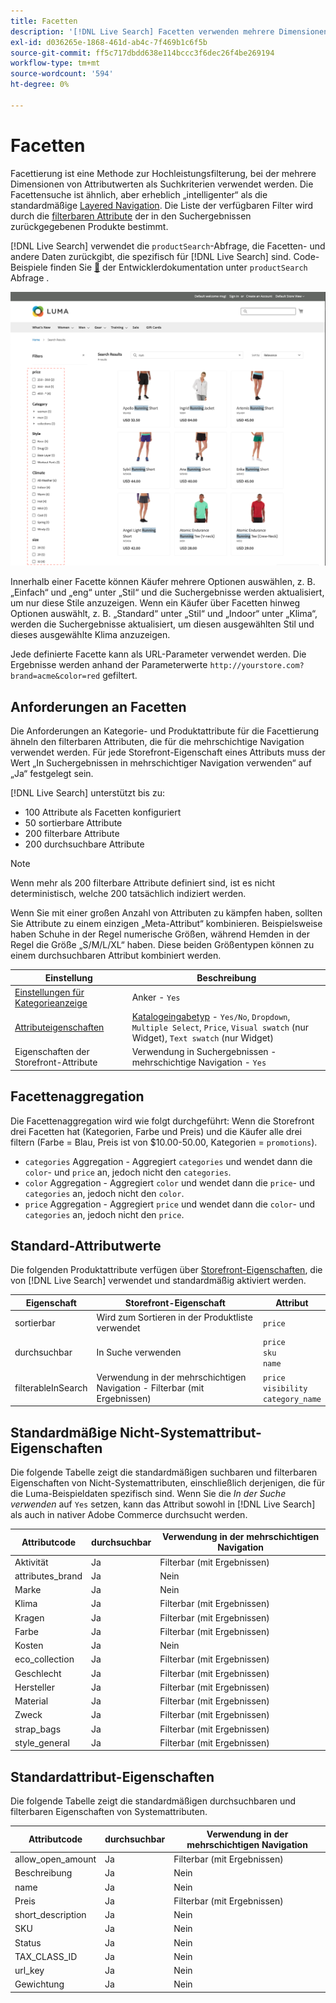 ```yaml
---
title: Facetten
description: '[!DNL Live Search] Facetten verwenden mehrere Dimensionen von Attributwerten als Suchkriterien.'
exl-id: d036265e-1868-461d-ab4c-7f469b1c6f5b
source-git-commit: ff5c717dbdd638e114bccc3f6dec26f4be269194
workflow-type: tm+mt
source-wordcount: '594'
ht-degree: 0%

---
```


# Facetten

Facettierung ist eine Methode zur Hochleistungsfilterung, bei der mehrere Dimensionen von Attributwerten als Suchkriterien verwendet werden. Die Facettensuche ist ähnlich, aber erheblich „intelligenter“ als die standardmäßige [Layered Navigation](https://experienceleague.adobe.com/docs/commerce-admin/catalog/catalog/navigation/navigation-layered.html?lang=de). Die Liste der verfügbaren Filter wird durch die [filterbaren Attribute](https://experienceleague.adobe.com/docs/commerce-admin/catalog/catalog/navigation/navigation-layered.html?lang=de#filterable-attributes) der in den Suchergebnissen zurückgegebenen Produkte bestimmt.

[!DNL Live Search] verwendet die `productSearch`-Abfrage, die Facetten- und andere Daten zurückgibt, die spezifisch für [!DNL Live Search] sind. Code-Beispiele finden Sie [&#128279;](https://developer.adobe.com/commerce/webapi/graphql/schema/live-search/queries/product-search/) der Entwicklerdokumentation unter `productSearch` Abfrage .

![Gefilterte Suchergebnisse](assets/storefront-search-results-run.png)

Innerhalb einer Facette können Käufer mehrere Optionen auswählen, z. B. „Einfach“ und „eng“ unter „Stil“ und die Suchergebnisse werden aktualisiert, um nur diese Stile anzuzeigen. Wenn ein Käufer über Facetten hinweg Optionen auswählt, z. B. „Standard“ unter „Stil“ und „Indoor“ unter „Klima“, werden die Suchergebnisse aktualisiert, um diesen ausgewählten Stil und dieses ausgewählte Klima anzuzeigen.

Jede definierte Facette kann als URL-Parameter verwendet werden. Die Ergebnisse werden anhand der Parameterwerte `http://yourstore.com?brand=acme&color=red` gefiltert.

## Anforderungen an Facetten

Die Anforderungen an Kategorie- und Produktattribute für die Facettierung ähneln den filterbaren Attributen, die für die mehrschichtige Navigation verwendet werden. Für jede Storefront-Eigenschaft eines Attributs muss der Wert „In Suchergebnissen in mehrschichtiger Navigation verwenden“ auf „Ja“ festgelegt sein.

[!DNL Live Search] unterstützt bis zu:

* 100 Attribute als Facetten konfiguriert
* 50 sortierbare Attribute
* 200 filterbare Attribute
* 200 durchsuchbare Attribute

>[!NOTE]
>
> Wenn mehr als 200 filterbare Attribute definiert sind, ist es nicht deterministisch, welche 200 tatsächlich indiziert werden.

Wenn Sie mit einer großen Anzahl von Attributen zu kämpfen haben, sollten Sie Attribute zu einem einzigen „Meta-Attribut“ kombinieren. Beispielsweise haben Schuhe in der Regel numerische Größen, während Hemden in der Regel die Größe „S/M/L/XL“ haben. Diese beiden Größentypen können zu einem durchsuchbaren Attribut kombiniert werden.

| Einstellung | Beschreibung |
|--- |--- |
| [Einstellungen für Kategorieanzeige](https://experienceleague.adobe.com/docs/commerce-admin/catalog/categories/create/categories-display-settings.html?lang=de) | Anker - `Yes` |
| [Attributeigenschaften](https://experienceleague.adobe.com/docs/commerce-admin/catalog/product-attributes/create/attribute-product-create.html?lang=de) | [Katalogeingabetyp](https://experienceleague.adobe.com/docs/commerce-admin/catalog/product-attributes/attributes-input-types.html?lang=de) - `Yes/No`, `Dropdown`, `Multiple Select`, `Price`, `Visual swatch` (nur Widget), `Text swatch` (nur Widget) |
| Eigenschaften der Storefront-Attribute | Verwendung in Suchergebnissen - mehrschichtige Navigation - `Yes` |

## Facettenaggregation

Die Facettenaggregation wird wie folgt durchgeführt: Wenn die Storefront drei Facetten hat (Kategorien, Farbe und Preis) und die Käufer alle drei filtern (Farbe = Blau, Preis ist von $10.00-50.00, Kategorien = `promotions`).

* `categories` Aggregation - Aggregiert `categories` und wendet dann die `color`- und `price` an, jedoch nicht den `categories`.
* `color` Aggregation - Aggregiert `color` und wendet dann die `price`- und `categories` an, jedoch nicht den `color`.
* `price` Aggregation - Aggregiert `price` und wendet dann die `color`- und `categories` an, jedoch nicht den `price`.

## Standard-Attributwerte

Die folgenden Produktattribute verfügen über [Storefront-Eigenschaften](https://experienceleague.adobe.com/docs/commerce-admin/catalog/product-attributes/product-attributes.html?lang=de), die von [!DNL Live Search] verwendet und standardmäßig aktiviert werden.

| Eigenschaft | Storefront-Eigenschaft | Attribut |
|---|---|---|
| sortierbar | Wird zum Sortieren in der Produktliste verwendet | `price` |
| durchsuchbar | In Suche verwenden | `price` <br />`sku`<br />`name` |
| filterableInSearch | Verwendung in der mehrschichtigen Navigation - Filterbar (mit Ergebnissen) | `price`<br />`visibility`<br />`category_name` |

## Standardmäßige Nicht-Systemattribut-Eigenschaften

Die folgende Tabelle zeigt die standardmäßigen suchbaren und filterbaren Eigenschaften von Nicht-Systemattributen, einschließlich derjenigen, die für die Luma-Beispieldaten spezifisch sind. Wenn Sie die *In der Suche verwenden* auf `Yes` setzen, kann das Attribut sowohl in [!DNL Live Search] als auch in nativer Adobe Commerce durchsucht werden.

| Attributcode | durchsuchbar | Verwendung in der mehrschichtigen Navigation |
|--- |--- |--- |
| Aktivität | Ja | Filterbar (mit Ergebnissen) |
| attributes_brand | Ja | Nein |
| Marke | Ja | Nein |
| Klima | Ja | Filterbar (mit Ergebnissen) |
| Kragen | Ja | Filterbar (mit Ergebnissen) |
| Farbe | Ja | Filterbar (mit Ergebnissen) |
| Kosten | Ja | Nein |
| eco_collection | Ja | Filterbar (mit Ergebnissen) |
| Geschlecht | Ja | Filterbar (mit Ergebnissen) |
| Hersteller | Ja | Filterbar (mit Ergebnissen) |
| Material | Ja | Filterbar (mit Ergebnissen) |
| Zweck | Ja | Filterbar (mit Ergebnissen) |
| strap_bags | Ja | Filterbar (mit Ergebnissen) |
| style_general | Ja | Filterbar (mit Ergebnissen) |

## Standardattribut-Eigenschaften

Die folgende Tabelle zeigt die standardmäßigen durchsuchbaren und filterbaren Eigenschaften von Systemattributen.

| Attributcode | durchsuchbar | Verwendung in der mehrschichtigen Navigation |
|--- |--- |--- |
| allow_open_amount | Ja | Filterbar (mit Ergebnissen) |
| Beschreibung | Ja | Nein |
| name | Ja | Nein |
| Preis | Ja | Filterbar (mit Ergebnissen) |
| short_description | Ja | Nein |
| SKU | Ja | Nein |
| Status | Ja | Nein |
| TAX_CLASS_ID | Ja | Nein |
| url_key | Ja | Nein |
| Gewichtung | Ja | Nein |
